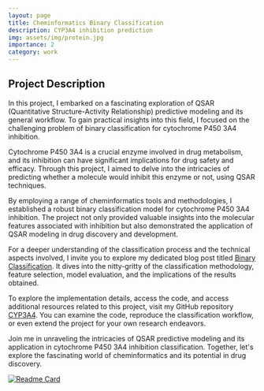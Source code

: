 ```yaml
---
layout: page
title: Cheminformatics Binary Classification
description: CYP3A4 inhibition prediction
img: assets/img/protein.jpg
importance: 2
category: work
---
```


## Project Description

In this project, I embarked on a fascinating exploration of QSAR (Quantitative Structure-Activity Relationship) predictive modeling and its general workflow. To gain practical insights into this field, I focused on the challenging problem of binary classification for cytochrome P450 3A4 inhibition.

Cytochrome P450 3A4 is a crucial enzyme involved in drug metabolism, and its inhibition can have significant implications for drug safety and efficacy. Through this project, I aimed to delve into the intricacies of predicting whether a molecule would inhibit this enzyme or not, using QSAR techniques.

By employing a range of cheminformatics tools and methodologies, I established a robust binary classification model for cytochrome P450 3A4 inhibition. The project not only provided valuable insights into the molecular features associated with inhibition but also demonstrated the application of QSAR modeling in drug discovery and development.

For a deeper understanding of the classification process and the technical aspects involved, I invite you to explore my dedicated blog post titled [Binary Classification](https://amiteshbadkul.github.io/blog/2022/cheminformatics/). It dives into the nitty-gritty of the classification methodology, feature selection, model evaluation, and the implications of the results obtained.

To explore the implementation details, access the code, and access additional resources related to this project, visit my GitHub repository [CYP3A4](https://github.com/AmiteshBadkul/CYP3A4). You can examine the code, reproduce the classification workflow, or even extend the project for your own research endeavors.

Join me in unraveling the intricacies of QSAR predictive modeling and its application in cytochrome P450 3A4 inhibition classification. Together, let's explore the fascinating world of cheminformatics and its potential in drug discovery.

[![Readme Card](https://github-readme-stats.vercel.app/api/pin/?username=AmiteshBadkul&repo=CYP3A4)](https://github.com/AmiteshBadkul/CYP3A4)
